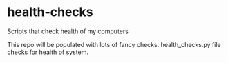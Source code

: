 # health-checks
Scripts that check health of my computers

This repo will be populated with lots of fancy checks. health_checks.py file checks for health of system.
